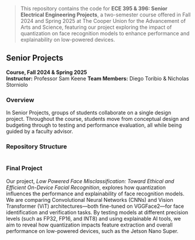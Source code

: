 > This repository contains the code for **ECE 395 & 396: Senior Electrical Engineering Projects**, a two-semester course offered in Fall 2024 and Spring 2025 at The Cooper Union for the Advancement of Arts and Science, featuring our project exploring the impact of quantization on face recognition models to enhance performance and explainability on low-powered devices.


## Senior Projects
**Course, Fall 2024 & Spring 2025**  
**Instructor:** Professor Sam Keene
**Team Members:** Diego Toribio & Nicholas Storniolo


###  Overview

In Senior Projects, groups of students collaborate on a single design project. Throughout the course, students move from conceptual design and budgeting through to testing and performance evaluation, all while being guided by a faculty advisor.

### Repository Structure
```
```


### Final Project

Our project, *Low Powered Face Misclassification: Toward Ethical and Efficient On-Device Facial Recognition*, explores how quantization influences the performance and explainability of face recognition models. We are comparing Convolutional Neural Networks (CNNs) and Vision Transformer (ViT) architectures—both fine-tuned on VGGFace2—for face identification and verification tasks. By testing models at different precision levels (such as FP32, FP16, and INT8) and using explainable AI tools, we aim to reveal how quantization impacts feature extraction and overall performance on low-powered devices, such as the Jetson Nano Super.
